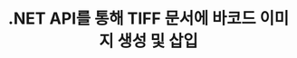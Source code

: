 ---
############################# Static ############################
layout: "auto-gen-gist"
draft: false
path: "ko/assembly/net/barcode/tiff/"
otherformats: PDF HTML XPS MHTML TXT XAML EPUB SVG PS PCL XML OXPS MD EML EMLX MSG 

############################# Head ############################
head_title: ".NET을 통해 TIFF 문서 및 이메일에 바코드 이미지 생성 및 추가"
head_description: "GroupDocs.Assembly .NET API를 사용하면 개발자가 문서(PDF DOC, DOCX, RTF, XLSX, CSV, PPTX) 및 이메일 메시지 내부에 바코드 이미지를 쉽게 동적으로 생성 및 삽입할 수 있습니다."

############################# Header ############################
title: ".NET API를 통해 TIFF 문서에 바코드 이미지 생성 및 삽입"
description: "GroupDocs.Assembly .NET은 C# 및 VB.NET API를 사용하여 TIFF 문서 내에서 동적 바코드 이미지 생성, 편집 및 추가를 완벽하게 지원합니다."

######################### Download Button #######################
button:
    enable: true

############################# About ############################
about:
    enable: true
    title: "TIFF 문서에서 바코드 이미지 생성을 수행하는 방법은 무엇입니까?"
    content: |
       이 페이지는 사용자가 C#, ASP.NET 및 기타 .NET 관련 응용 프로그램 내에서 문서 및 전자 메일 메시지에 바코드 이미지를 동적으로 생성하고 삽입하는 방법을 이해하고 배우는 데 도움이 됩니다. GroupDocs.Assembly .NET은 사용자에게 외부 종속성 없이 자체 .NET 응용 프로그램 내에서 여러 주요 파일 형식으로 보고서를 자동화하고 생성할 수 있는 기능을 제공하는 매우 강력한 API입니다. PDF, HTML, Outlook 이메일, Microsoft Office Word, Excel 워크시트, PowerPoint 프레젠테이션 및 슬라이드와 같은 매우 일반적인 파일 형식을 지원합니다. 일부 일반적인 선형 및 2D 바코드 기호를 완벽하게 지원합니다. 또한 바코드 이미지 크기, 앞뒤 색상, 바코드 텍스트의 글꼴 및 배치, 바코드 이미지 해상도 설정 등을 쉽게 사용자 지정할 수 있습니다. 또한 템플릿에서 사용자 정의 문서 생성을 지원하고 데이터베이스, XML, JSON, OData, 개체 등과 같은 다양한 소스에서 얻은 데이터를 지원합니다. 

############################# content ############################
steps:
    enable: true
    block:
    - title_left: ".NET을 통한 TIFF 문서의 바코드 생성"
      content_left: |
       GroupDocs.Assembly .NET은 TIFF 문서 내에서 바코드를 추가하고 관리하기 위한 완벽한 지원을 제공합니다. 다음 C# .NET 코드 예제는 TIFF 문서 내에 바코드 이미지를 생성하고 삽입하는 방법을 보여줍니다.

      title_right: "TIFF에서 바코드 이미지를 사용하는 방법"
      content_right: |
        * [DocumentAssembler](https://apireference.groupdocs.com/assembly/net/groupdocs.assembly/documentassembler)의 인스턴스를 만듭니다.
        * 다음 파라미터로 [AssembleDocument]( https://apireference.groupdocs.com/assembly/net/groupdocs.assembly.documentassembler/assembledocument/methods/1) 메서드를 호출합니다.
          * 템플릿 문서를 읽는 스트림입니다.
          * 결과 문서를 작성하는 스트림.
          * 문서 로드 및 저장을 위한 추가 옵션.
          * 데이터 소스 개체에 대한 정보입니다.

      gisthash: "8576f622912b355ce69966077033dcac"
      gistfile: "generate_barcodes_in_spreadsheets.cs"

    - title_left: ".NET을 통해 TIFF에서 바코드 이미지 해상도 설정"
      content_left: |
       GroupDocs.Assembly .NET은 TIFF 문서 내에서 바코드를 추가하고 관리하기 위한 완벽한 지원을 제공합니다. 몇 줄의 코드로 바코드 해상도를 쉽게 설정할 수 있습니다. 다음 코드를 사용하면 수평 및 수직 해상도를 300DPI로 설정할 수 있습니다. 

      title_right: "TIFF의 향상된 바코드 해상도"
      content_right: |
        * [DocumentAssembler](https://apireference.groupdocs.com/assembly/net/groupdocs.assembly/documentassembler)의 인스턴스를 만듭니다.
        * BarcodeSettings.Resolution 메서드를 호출하여 바코드 이미지의 해상도를 300DPI로 설정합니다.

      gisthash: "9d8d743bd67b4bce5a4a7f1250deef26"
      gistfile: "set_barcode_image_resolution.cs"
      

    - title_left: "시스템 요구 사항"
      content_left: |
       GroupDocs.Assembly .NET API는 모든 주요 플랫폼 및 운영 체제에서 지원됩니다. 전체 시스템 요구 사항 가이드를 보려면 [시스템 요구 사항](https://docs.groupdocs.com/assembly/net/system-requirements/)을 방문하십시오. 아래 코드를 실행하기 전에 다음 전제 조건이 컴퓨터에 설치되어 있는지 확인하십시오. 체계:
        * 운영 체제: 마이크로소프트 윈도우, 리눅스, 맥OS
        * 개발 환경: Visual Studio, Xamarin, MonoDevelop 등
        * 프레임워크: .NET Framework, .NET Standard, .NET Core, Mono
        * [NuGet](https://www.nuget.org/packages/GroupDocs.Assembly/)에서 최신 버전의 GroupDocs.Assembly .NET API를 가져옵니다.
        
      title_right: "GroupDocs.Assembly를 사용하는 이유"
      content_right: |
       * 사용자가 템플릿에서 사용자 정의 문서를 만들 수 있습니다.
       * 문서 생성 및 자동화를 위해 추가 소프트웨어가 필요하지 않습니다.
       * 데이터 소스를 기반으로 출력 문서를 생성하는 기능
       * 보고서에 문서 내용을 동적으로 삽입
       * 동적으로 이메일 첨부 파일 첨부 및 보고서에 하이퍼링크 삽입
       * 빈 단락 자동 제거
       * 여러 데이터 형식에 대한 완벽한 지원
       * 동적 이메일 첨부 파일 지원

demos:
    enable: true
        

more_formats:
    enable: true


back_to_top:
    enable: true
---